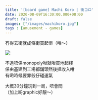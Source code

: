 ```yaml
---
title: '[board game] Machi Koro | 街コロ'
date: 2020-08-09T16:30:00.000+08:00
draft: false
images: ["/images/machikoro.jpg"]
tags : [amusement - games]
---
```


冇得去街就成條街買起佢（哈～）

![](/images/machikoro.jpg)

不過唔係monopoly咁就咁買地起樓  
係由基建到工場都舖頭然後搵收入咁  
有啲時候要靠骰仔碰運氣  
  
大概30分鐘玩到一局，唔會悶  
（加上啲graphic好靚～）  
